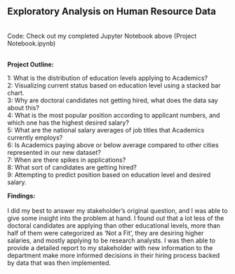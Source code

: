 ## Exploratory Analysis on Human Resource Data
<br>
Code: Check out my completed Jupyter Notebook above (Project Notebook.ipynb)
<br>
<br>

**Project Outline:** 

1: What is the distribution of education levels applying to Academics? 
<br>
2: Visualizing current status based on education level using a stacked bar chart. 
<br>
3: Why are doctoral candidates not getting hired, what does the data say about this? 
<br>
4: What is the most popular position according to applicant numbers, and which one has the highest desired salary? 
<br>
5: What are the national salary averages of job titles that Academics currently employs? 
<br>
6: Is Academics paying above or below average compared to other cities represented in our new dataset? 
<br>
7: When are there spikes in applications? 
<br>
8: What sort of candidates are getting hired? 
<br>
9: Attempting to predict position based on education level and desired salary.

**Findings:**
<br>
<br>
I did my best to answer my stakeholder’s original question, and I was able to give some insight into the problem at hand.  I found out that a lot less of the doctoral candidates are applying than other educational levels, more than half of them were categorized as ‘Not a Fit’, they are desiring higher salaries, and mostly applying to be research analysts.  I was then able to provide a detailed report to my stakeholder with new information to the department make more informed decisions in their hiring process backed by data that was then implemented.
